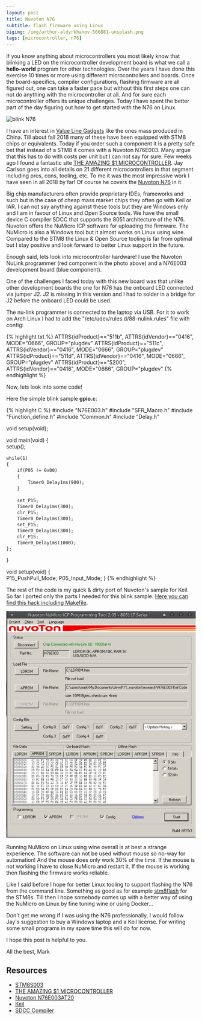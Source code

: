 ```yaml
---
layout: post
title: Nuvoton N76
subtitle: flash firmware using Linux
bigimg: /img/arthur-aldyrkhanov-566881-unsplash.png
tags: [microcontroller, n76]
---
```


If you know anything about microcontrollers you most likely know that blinking a LED on the microcontroller development board is what we call a **hello-world** program for other technologies. Over the years I have done this exercise 10 times or more using different microcontrollers and boards. Once the board-specifics, compiler configurations, flashing firmware are all figured out, one can take a faster pace but without this first steps one can not do anything with the microcontroller at all. And for sure each microcontroller offers its unique challenges. Today I have spent the better part of the day figuring out how to get started with the N76 on Linux.

![blink N76](/media/n76_numicro_flash/n76e003_linux_upload_firmware.gif)

I have an interest in [Value Line Gadgets](https://github.com/TG9541/stm8ef/wiki/STM8S-Value-Line-Gadgets) like the ones mass produced in China. Till about fall 2018 many of these have been equipped with STM8 chips or equivalents. Today if you order such a component it is a pretty safe bet that instead of a STM8 it comes with a Nuvoton N76E003. Many argue that this has to do with costs per unit but I can not say for sure. Few weeks ago I found a fantastic site [THE AMAZING $1 MICROCONTROLLER](https://jaycarlson.net/microcontrollers/). Jay Carlson goes into all details on 21 different microcontrollers in that segment including pros, cons, tooling, etc. To me it was the most impressive work I have seen in all 2018 by far! Of course he covers the [Nuvoton N76](https://jaycarlson.net/pf/nuvoton-n76/) in it.

Big chip manufacturers often provide proprietary IDEs, frameworks and such but in the case of cheap mass market chips they often go with Keil or IAR. I can not say anything against these tools but they are Windows only and I am in favour of Linux and Open Source tools. We have the small device C compiler SDCC that supports the 8051 architecture of the N76. Nuvoton offers the NuMicro ICP software for uploading the firmware. The NuMicro is also a Windows tool but it almost works on Linux using wine. Compared to the STM8 the Linux & Open Source tooling is far from optimal but I stay positive and look forward to better Linux support in the future.

Enough said, lets look into microcontroller hardware! I use the Nuvoton NuLink programmer (red component in the photo above) and a N76E003 development board (blue component).

One of the challenges I faced today with this new board was that unlike other development boards the one for N76 has the onboard LED connected via jumper J2. J2 is missing in this version and I had to solder in a bridge for J2 before the onboard LED could be used.

The nu-link programmer is connected to the laptop via USB. For it to work on Arch Linux I had to add the "/etc/udev/rules.d/88-nulink.rules" file with config:

{% highlight txt %}
ATTRS{idProduct}=="511b", ATTRS{idVendor}=="0416", MODE="0666", GROUP="plugdev"
ATTRS{idProduct}=="511c", ATTRS{idVendor}=="0416", MODE="0666", GROUP="plugdev"
ATTRS{idProduct}=="511d", ATTRS{idVendor}=="0416", MODE="0666", GROUP="plugdev"
ATTRS{idProduct}=="5200", ATTRS{idVendor}=="0416", MODE="0666", GROUP="plugdev"
{% endhighlight %}


Now, lets look into some code!

Here the simple blink sample **gpio.c**:

{% highlight C %}
#include "N76E003.h"
#include "SFR_Macro.h"
#include "Function_define.h"
#include "Common.h"
#include "Delay.h"

void setup(void);

void main(void)
{	
	setup();
	
	while(1)
	{
		if(P05 != 0x00)
		{
			Timer0_Delay1ms(900);
		}
		
		set_P15;
		Timer0_Delay1ms(300);
		clr_P15;
		Timer0_Delay1ms(300);
		set_P15;
		Timer0_Delay1ms(300);
		clr_P15;
		Timer0_Delay1ms(1000);
	};
}

void setup(void)
{	
	P15_PushPull_Mode;
	P05_Input_Mode;
}
{% endhighlight %}


The rest of the code is my quick & dirty port of Nuvoton's sample for Keil. So far I ported only the parts I needed for this blink sample. [Here you can find this hack including Makefile](https://github.com/finklabs/n76/tree/master/blink_first_draft).

![Using the NuMicro software to flash the firmware](/media/n76_numicro_flash/numicro_falsh_N76E003.png)

Running NuMicro on Linux using wine overall is at best a strange experience. The software can not be used without mouse so no-way for automation! And the mouse does only work 30% of the time. If the mouse is not working I have to close NuMicro and restart it. If the mouse is working then flashing the firmware works reliable.

Like I said before I hope for better Linux tooling to support flashing the N76 from the command line. Something as good as for example [stm8flash](https://github.com/vdudouyt/stm8flash) for the STM8s. Till then I hope somebody comes up with a better way of using the NuMicro on Linux by fine tuning wine or using Docker...

Don't get me wrong if I was using the N76 professionally, I would follow Jay's suggestion to buy a Windows laptop and a Keil license. For writing some small programs in my spare time this will do for now.


I hope this post is helpful to you.

All the best, Mark

## Resources

* [STM8S003](https://www.st.com/content/ccc/resource/technical/document/datasheet/42/5a/27/87/ac/5a/44/88/DM00024550.pdf/files/DM00024550.pdf/jcr:content/translations/en.DM00024550.pdf)
* [THE AMAZING $1 MICROCONTROLLER](https://jaycarlson.net/microcontrollers/)
* [Nuvoton N76E003AT20](https://www.nuvoton.com/hq/products/microcontrollers/8bit-8051-mcus/low-pin-count-8051-series/n76e003/?__locale=en)
* [Keil](https://www.keil.com/download/product/)
* [SDCC Compiler](http://sdcc.sourceforge.net/)
